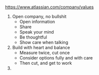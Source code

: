 https://www.atlassian.com/company/values

1. Open company, no bullshit
    * Open information
    * Share
    * Speak your mind
    * Be thoughtful
    * Show care when talking
2. Build with heart and balance
    * Measure twice, cut once
    * Consider options fully and with care
    * Then cut, and get to work
3.  
